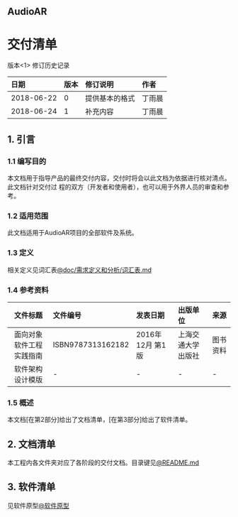 ## AudioAR
# 交付清单

版本<1>
修订历史记录

|日期|版本|修订说明|作者|
|:-|:-|:-|:-|
|2018-06-22|0|提供基本的格式|丁雨晨|
|2018-06-24|1|补充内容|丁雨晨|

## 1. 引言

### 1.1 编写目的
本文档用于指导产品的最终交付内容，交付时将会以此文档为依据进行核对清点。此文档针对交付过
程的双方（开发者和使用者），也可以用于外界人员的审查和参考。

### 1.2 适用范围
此文档适用于AudioAR项目的全部软件及系统。

### 1.3 定义
相关定义见词汇表[@doc/需求定义和分析/词汇表.md](/需求定义和分析/词汇表.md)

### 1.4 参考资料
|文件标题|文件编号|发表日期|出版单位|来源|
|:-:|:-|:-|:-|:-|
|面向对象软件工程实践指南|ISBN9787313162182|2016年 12月 第1版|上海交通大学出版社|图书资料|
|软件架构设计模版|-|-|-|-|课程资料|

### 1.5 概述
本文档[在第2部分]给出了文档清单，[在第3部分]给出了软件清单。

## 2. 文档清单
本工程内各文件夹对应了各阶段的交付文档。目录键见[@README.md](/README.md)

## 3. 软件清单
见软件原型[@软件原型](https://github.com/AudioAR/prototype)
